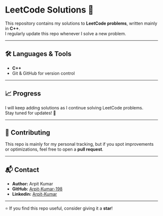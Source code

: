 # LeetCode Solutions 🚀

This repository contains my solutions to **LeetCode problems**, written mainly in **C++**.  
I regularly update this repo whenever I solve a new problem.

---

## 🛠️ Languages & Tools
- **C++** 
- Git & GitHub for version control

---

## 📈 Progress
I will keep adding solutions as I continue solving LeetCode problems.  
Stay tuned for updates! 🌟

---

## 🤝 Contributing
This repo is mainly for my personal tracking, but if you spot improvements or optimizations, feel free to open a **pull request**.

---

## 📬 Contact
- **Author:** Arpit Kumar  
- **GitHub:** [Arpit-Kumar-198](https://github.com/Arpit-Kumar-198)
- **Linkedin:** [Arpit-Kumar](https://www.linkedin.com/in/arpit-kumar-569361296/)  

---

⭐ If you find this repo useful, consider giving it a **star**!
